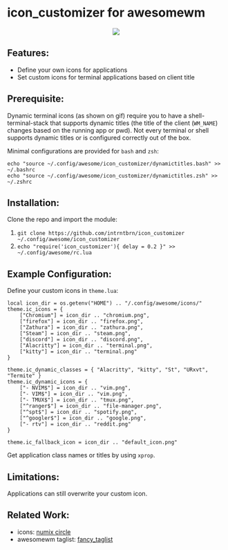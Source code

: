 icon_customizer for awesomewm
==================

<p align="center">
  <img src="https://s7.gifyu.com/images/custom_icons.gif">
</p>

Features:
------------
- Define your own icons for applications
- Set custom icons for terminal applications based on client title

Prerequisite:
------------
Dynamic terminal icons (as shown on gif) require you to have a shell-terminal-stack that supports dynamic titles (the title of the client (`WM_NAME`) changes based on the running app or pwd).
Not every terminal or shell supports dynamic titles or is configured correctly out of the box.

Minimal configurations are provided for `bash` and `zsh`:

```
echo "source ~/.config/awesome/icon_customizer/dynamictitles.bash" >> ~/.bashrc
echo "source ~/.config/awesome/icon_customizer/dynamictitles.zsh" >> ~/.zshrc
```


Installation:
------------

Clone the repo and import the module:

1. `git clone https://github.com/intrntbrn/icon_customizer ~/.config/awesome/icon_customizer`
1. `echo "require('icon_customizer'){ delay = 0.2 }" >> ~/.config/awesome/rc.lua`

Example Configuration: 
------------
Define your custom icons in `theme.lua`:
```
local icon_dir = os.getenv("HOME") .. "/.config/awesome/icons/"
theme.ic_icons = {
	["Chromium"] = icon_dir .. "chromium.png",
	["firefox"] = icon_dir .. "firefox.png",
	["Zathura"] = icon_dir .. "zathura.png",
	["Steam"] = icon_dir .. "steam.png",
	["discord"] = icon_dir .. "discord.png",
	["Alacritty"] = icon_dir .. "terminal.png",
	["kitty"] = icon_dir .. "terminal.png"
}

theme.ic_dynamic_classes = { "Alacritty", "kitty", "St", "URxvt", "Termite" }
theme.ic_dynamic_icons = {
	["- NVIM$"] = icon_dir .. "vim.png",
	["- VIM$"] = icon_dir .. "vim.png",
	["- TMUX$"] = icon_dir .. "tmux.png",
	["^ranger$"] = icon_dir .. "file-manager.png",
	["^spt$"] = icon_dir .. "spotify.png",
	["^googler$"] = icon_dir .. "google.png",
	["- rtv"] = icon_dir .. "reddit.png"
}

theme.ic_fallback_icon = icon_dir .. "default_icon.png"

```

Get application class names or titles by using `xprop`.

Limitations:
------------
Applications can still overwrite your custom icon.

Related Work:
------------

* icons: [numix circle](https://github.com/numixproject/numix-icon-theme-circle)
* awesomewm taglist: [fancy_taglist](https://gist.github.com/intrntbrn/08af1058d887f4d10a464c6f272ceafa)
